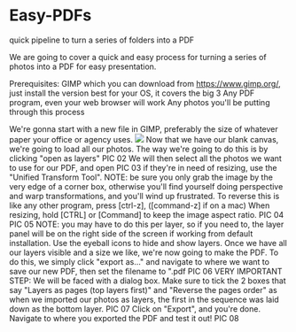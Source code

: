 # Easy-PDFs
quick pipeline to turn a series of folders into a PDF

We are going to cover a quick and easy process for turning a series of photos into a PDF for easy presentation.

Prerequisites:
  GIMP which you can download from https://www.gimp.org/, just install the version best for your OS, it covers the big 3
  Any PDF program, even your web browser will work
  Any photos you'll be putting through this process

We're gonna start with a new file in GIMP, preferably the size of whatever paper your office or agency uses.
<img src=https://imgur.com/WoEothL.png>
Now that we have our blank canvas, we're going to load all our photos.  The way we're going to do this is by clicking "open as layers"
PIC 02
We will then select all the photos we want to use for our PDF, and open
PIC 03
if they're in need of resizing, use the "Unified Transform Tool". NOTE: be sure you only grab the image by the very edge of a corner box, otherwise you'll find yourself doing perspective and warp transformations, and you'll wind up frustrated.  To reverse this is like any other program, press [ctrl-z], ([command-z] if on a mac)
When resizing, hold [CTRL] or [Command] to keep the image aspect ratio.
PIC 04
PIC 05
NOTE: you may have to do this per layer, so if you need to, the layer panel will be on the right side of the screen if working from default installation.  Use the eyeball icons to hide and show layers.
Once we have all our layers visible and a size we like, we're now going to make the PDF.  To do this, we simply click "export as..." and navigate to where we want to save our new PDF, then set the filename to "<filename>.pdf
PIC 06
VERY IMPORTANT STEP: We will be faced with a dialog box.  Make sure to tick the 2 boxes that say "Layers as pages (top layers first)" and "Reverse the pages order" as when we imported our photos as layers, the first in the sequence was laid down as the bottom layer.
PIC 07
Click on "Export", and you're done.  Navigate to where you exported the PDF and test it out!
PIC 08
